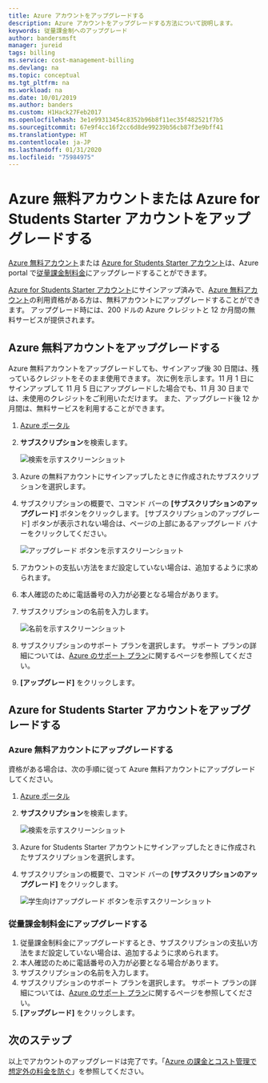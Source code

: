 ```yaml
---
title: Azure アカウントをアップグレードする
description: Azure アカウントをアップグレードする方法について説明します。
keywords: 従量課金制へのアップグレード
author: bandersmsft
manager: jureid
tags: billing
ms.service: cost-management-billing
ms.devlang: na
ms.topic: conceptual
ms.tgt_pltfrm: na
ms.workload: na
ms.date: 10/01/2019
ms.author: banders
ms.custom: H1Hack27Feb2017
ms.openlocfilehash: 3e1e99313454c8352b96b8f11ec35f482521f7b5
ms.sourcegitcommit: 67e9f4cc16f2cc6d8de99239b56cb87f3e9bff41
ms.translationtype: HT
ms.contentlocale: ja-JP
ms.lasthandoff: 01/31/2020
ms.locfileid: "75984975"
---
```

# <a name="upgrade-your-azure-free-account-or-azure-for-students-starter-account"></a>Azure 無料アカウントまたは Azure for Students Starter アカウントをアップグレードする

[Azure 無料アカウント](https://azure.microsoft.com/free/)または [Azure for Students Starter アカウント](https://azure.microsoft.com/offers/ms-azr-0144p/)は、Azure portal で[従量課金制料金](https://azure.microsoft.com/offers/ms-azr-0003p/)にアップグレードすることができます。

[Azure for Students Starter アカウント](https://azure.microsoft.com/offers/ms-azr-0144p/)にサインアップ済みで、[Azure 無料アカウント](https://azure.microsoft.com/free/)の利用資格がある方は、無料アカウントにアップグレードすることができます。 アップグレード時には、200 ドルの Azure クレジットと 12 か月間の無料サービスが提供されます。

<a id="freetrial"></a>

## <a name="upgrade-your-azure-free-account"></a>Azure 無料アカウントをアップグレードする

Azure 無料アカウントをアップグレードしても、サインアップ後 30 日間は、残っているクレジットをそのまま使用できます。 次に例を示します。11 月 1 日にサインアップして 11 月 5 日にアップグレードした場合でも、11 月 30 日までは、未使用のクレジットをご利用いただけます。 また、アップグレード後 12 か月間は、無料サービスを利用することができます。

1. [Azure ポータル](https://portal.azure.com)
1. **サブスクリプション**を検索します。

    ![検索を示すスクリーンショット](./media/upgrade-azure-subscription/search-subscriptions-ibiza.png)

1. Azure の無料アカウントにサインアップしたときに作成されたサブスクリプションを選択します。
1. サブスクリプションの概要で、コマンド バーの **[サブスクリプションのアップグレード]** ボタンをクリックします。 [サブスクリプションのアップグレード] ボタンが表示されない場合は、ページの上部にあるアップグレード バナーをクリックしてください。

    ![アップグレード ボタンを示すスクリーンショット](./media/upgrade-azure-subscription/free-upgrade-button.png)

1. アカウントの支払い方法をまだ設定していない場合は、追加するように求められます。

1. 本人確認のために電話番号の入力が必要となる場合があります。

1. サブスクリプションの名前を入力します。

     ![名前を示すスクリーンショット](./media/upgrade-azure-subscription/free-upgrade-name.png)

1. サブスクリプションのサポート プランを選択します。 サポート プランの詳細については、[Azure のサポート プラン](https://azure.microsoft.com/us/support/plans/)に関するページを参照してください。

1. **[アップグレード]** をクリックします。

<a id="student"></a>

## <a name="upgrade-your-azure-for-students-starter-account"></a>Azure for Students Starter アカウントをアップグレードする

### <a name="upgrade-to-an-azure-free-account"></a>Azure 無料アカウントにアップグレードする

資格がある場合は、次の手順に従って Azure 無料アカウントにアップグレードしてください。

1. [Azure ポータル](https://portal.azure.com)
1. **サブスクリプション**を検索します。

    ![検索を示すスクリーンショット](./media/upgrade-azure-subscription/search-subscriptions-ibiza.png)

1. Azure for Students Starter アカウントにサインアップしたときに作成されたサブスクリプションを選択します。
1. サブスクリプションの概要で、コマンド バーの **[サブスクリプションのアップグレード]** をクリックします。

    ![学生向けアップグレード ボタンを示すスクリーンショット](./media/upgrade-azure-subscription/student-upgrade-ibiza.png)

### <a name="upgrade-to-pay-as-you-go-rates"></a>従量課金制料金にアップグレードする

1. 従量課金制料金にアップグレードするとき、サブスクリプションの支払い方法をまだ設定していない場合は、追加するように求められます。
1. 本人確認のために電話番号の入力が必要となる場合があります。
1. サブスクリプションの名前を入力します。
1. サブスクリプションのサポート プランを選択します。 サポート プランの詳細については、[Azure のサポート プラン](https://azure.microsoft.com/us/support/plans/)に関するページを参照してください。
1. **[アップグレード]** をクリックします。

## <a name="next-steps"></a>次のステップ

以上でアカウントのアップグレードは完了です。「[Azure の課金とコスト管理で想定外の料金を防ぐ](getting-started.md)」を参照してください。
